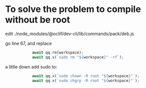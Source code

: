 
# To solve the problem to compile without be root


edit ./node_modules/@oclif/dev-cli/lib/commands/pack/deb.js

go line 67, and replace
```js
            await qq.rm(workspace);
            await qq.x(`sudo rm "${workspace}" -rf`);
```
a little down add sudo to:
```js
            await qq.x(`sudo chown -R root "${workspace}"`);
            await qq.x(`sudo chgrp -R root "${workspace}"`);
```
